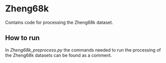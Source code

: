 # Zheng68k
Contains code for processing the Zheng68k dataset.

## How to run
In *Zheng68k_preprocess.py* the commands needed to run the processing of the Zheng68k datasets can be found as a comment.